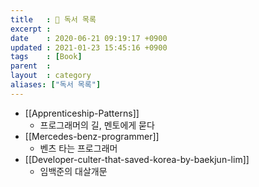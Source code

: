 ```yaml
---
title   : 📖 독서 목록
excerpt : 
date    : 2020-06-21 09:19:17 +0900
updated : 2021-01-23 15:45:16 +0900
tags    : [Book]
parent  : 
layout  : category
aliases: ["독서 목록"]
---
```


- [[Apprenticeship-Patterns]] 
  - 프로그래머의 길, 멘토에게 묻다
- [[Mercedes-benz-programmer]]
  - 벤츠 타는 프로그래머
- [[Developer-culter-that-saved-korea-by-baekjun-lim]]
  - 임백준의 대살개문